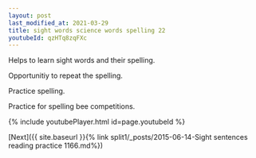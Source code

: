 ```yaml
---
layout: post
last_modified_at: 2021-03-29
title: sight words science words spelling 22
youtubeId: qzHTq8zqFXc
---
```

 
 
Helps to learn sight words and their spelling.

Opportunitiy to repeat the spelling. 

Practice spelling. 
 
Practice for spelling bee competitions. 
 
{% include youtubePlayer.html id=page.youtubeId %}
 
 

[Next]({{ site.baseurl }}{% link  split1/_posts/2015-06-14-Sight sentences reading practice 1166.md%})
 
